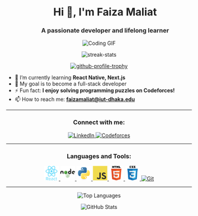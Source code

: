 <style>
  @keyframes fadeSlideIn {
    0% {
      opacity: 0;
      transform: translateY(-50px);
    }
    100% {
      opacity: 1;
      transform: translateY(0);
    }
  }

  @keyframes moveHorizontally {
    0% {
      transform: translateX(0);
    }
    50% {
      transform: translateX(20px);
    }
    100% {
      transform: translateX(0);
    }
  }

  .animated-heading {
    animation: fadeSlideIn 2s ease-in-out, moveHorizontally 3s infinite;
  }
</style>

<h1 align="center" class="animated-heading">Hi 👋, I'm Faiza Maliat</h1>
<h3 align="center" class="animated-heading">A passionate developer and lifelong learner</h3>

<p align="center">
  <img src="https://media.giphy.com/media/LMcB8XospGZO8UQq87/giphy.gif" width="480" height="270" alt="Coding GIF" />
</p>

<p align="center">
  <img src="https://github-readme-streak-stats.herokuapp.com/?user=faizam07&theme=radical" alt="streak-stats" />
</p>

<p align="center">
  <a href="https://github.com/ryo-ma/github-profile-trophy">
    <img src="https://github-profile-trophy.vercel.app/?username=faizam07&theme=radical&margin-w=15&margin-h=15" alt="github-profile-trophy" />
  </a>
</p>

- 🌱 I’m currently learning **React Native, Next.js**  
- 🎯 My goal is to become a full-stack developer  
- ⚡ Fun fact: **I enjoy solving programming puzzles on Codeforces!**  
- 📫 How to reach me: **faizamaliat@iut-dhaka.edu**

---

<h3 align="center">Connect with me:</h3>
<p align="center">
  <a href="https://linkedin.com/in/faizamaliat" target="_blank">
    <img src="https://raw.githubusercontent.com/rahuldkjain/github-profile-readme-generator/master/src/images/icons/Social/linked-in-alt.svg" alt="LinkedIn" height="30" width="40" />
  </a>
  <a href="https://codeforces.com/profile/invisiblecloak" target="_blank">
    <img src="https://raw.githubusercontent.com/rahuldkjain/github-profile-readme-generator/master/src/images/icons/Social/codeforces.svg" alt="Codeforces" height="30" width="40" />
  </a>
</p>

---

<h3 align="center">Languages and Tools:</h3>
<p align="center">
  <a href="https://reactjs.org/" target="_blank">
    <img src="https://raw.githubusercontent.com/devicons/devicon/master/icons/react/react-original-wordmark.svg" alt="React" width="40" height="40" />
  </a>
  <a href="https://nodejs.org/" target="_blank">
    <img src="https://raw.githubusercontent.com/devicons/devicon/master/icons/nodejs/nodejs-original-wordmark.svg" alt="Node.js" width="40" height="40" />
  </a>
  <a href="https://www.python.org" target="_blank">
    <img src="https://raw.githubusercontent.com/devicons/devicon/master/icons/python/python-original.svg" alt="Python" width="40" height="40" />
  </a>
  <a href="https://developer.mozilla.org/en-US/docs/Web/JavaScript" target="_blank">
    <img src="https://raw.githubusercontent.com/devicons/devicon/master/icons/javascript/javascript-original.svg" alt="JavaScript" width="40" height="40" />
  </a>
  <a href="https://www.w3.org/html/" target="_blank">
    <img src="https://raw.githubusercontent.com/devicons/devicon/master/icons/html5/html5-original-wordmark.svg" alt="HTML5" width="40" height="40" />
  </a>
  <a href="https://www.w3schools.com/css/" target="_blank">
    <img src="https://raw.githubusercontent.com/devicons/devicon/master/icons/css3/css3-original-wordmark.svg" alt="CSS3" width="40" height="40" />
  </a>
  <a href="https://git-scm.com/" target="_blank">
    <img src="https://www.vectorlogo.zone/logos/git-scm/git-scm-icon.svg" alt="Git" width="40" height="40" />
  </a>
</p>

---

<p align="center">
  <img src="https://github-readme-stats.vercel.app/api/top-langs?username=faizam07&show_icons=true&locale=en&layout=compact&theme=radical" alt="Top Languages" />
</p>

<p align="center">
  <img src="https://github-readme-stats.vercel.app/api?username=faizam07&show_icons=true&locale=en&theme=radical" alt="GitHub Stats" />
</p>
